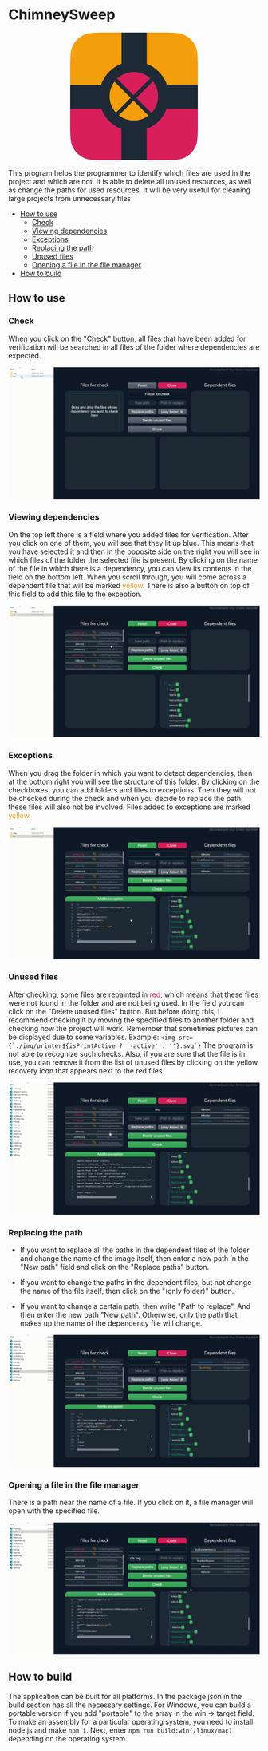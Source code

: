 # ChimneySweep

<p align="center"><img src="./public/icon256x256.png"/></p>

This program helps the programmer to identify which files are used in the project and which are not. It is able to delete all unused resources, as well as change the paths for used resources. It will be very useful for cleaning large projects from unnecessary files

- <a href="#howUse">How to use</a>
  - <a href="#check">Check</a>
  - <a href="#viewDependencies">Viewing dependencies</a>
  - <a href="#exceptions">Exceptions</a>
  - <a href="#replacingPath">Replacing the path</a>
  - <a href="#unusedFiles">Unused files</a>
  - <a href="#openFile">Opening a file in the file manager</a>
- <a href="#howBuild">How to build</a>

<h2 id="howUse">How to use</h2>

<h3 id="check">Check</h3>

When you click on the "Check" button, all files that have been added for verification will be searched in all files of the folder where dependencies are expected.

!["Check files"](./tutorial/check.gif)

<h3 id="viewDependencies">Viewing dependencies</h3>

On the top left there is a field where you added files for verification. After you click on one of them, you will see that they lit up blue. This means that you have selected it and then in the opposite side on the right you will see in which files of the folder the selected file is present. By clicking on the name of the file in which there is a dependency, you can view its contents in the field on the bottom left. When you scroll through, you will come across a dependent file that will be marked <span style='color: #F59E0B;'>yellow</span>. There is also a button on top of this field to add this file to the exception.

!["Check files"](./tutorial/viewFiles.gif)

<h3 id="exceptions">Exceptions</h3>

When you drag the folder in which you want to detect dependencies, then at the bottom right you will see the structure of this folder. By clicking on the checkboxes, you can add folders and files to exceptions. Then they will not be checked during the check and when you decide to replace the path, these files will also not be involved. Files added to exceptions are marked <span style='color: #F59E0B;'>yellow</span>.

!["Check files"](./tutorial/exceptions.gif)

<h3 id="unusedFiles">Unused files</h3>

After checking, some files are repainted in <span style='color: #D81E5B;'>red</span>, which means that these files were not found in the folder and are not being used. In the field you can click on the "Delete unused files" button. But before doing this, I recommend checking it by moving the specified files to another folder and checking how the project will work. Remember that sometimes pictures can be displayed due to some variables. Example: `` <img src={`./img/printer${isPrintActive ? '-active' : ''}.svg`} `` The program is not able to recognize such checks. Also, if you are sure that the file is in use, you can remove it from the list of unused files by clicking on the yellow recovery icon that appears next to the red files.

!["Check files"](./tutorial/unusedFiles.gif)

<h3 id="replacingPath">Replacing the path</h3>

- If you want to replace all the paths in the dependent files of the folder and change the name of the image itself, then enter a new path in the "New path" field and click on the "Replace paths" button.

- If you want to change the paths in the dependent files, but not change the name of the file itself, then click on the "(only folder)" button.

- If you want to change a certain path, then write "Path to replace". And then enter the new path "New path". Otherwise, only the path that makes up the name of the dependency file will change.

!["Check files"](./tutorial/replacingPath.gif)

<h3 id="openFile">Opening a file in the file manager</h3>

There is a path near the name of a file. If you click on it, a file manager will open with the specified file.

!["Check files"](./tutorial/openFile.gif)

<h2 id="howBuild">How to build</h2>

The application can be built for all platforms. In the package.json in the build section has all the necessary settings. For Windows, you can build a portable version if you add "portable" to the array in the win -> target field. To make an assembly for a particular operating system, you need to install node.js and make `npm i`. Next, enter `npm run build:win(/linux/mac)` depending on the operating system
